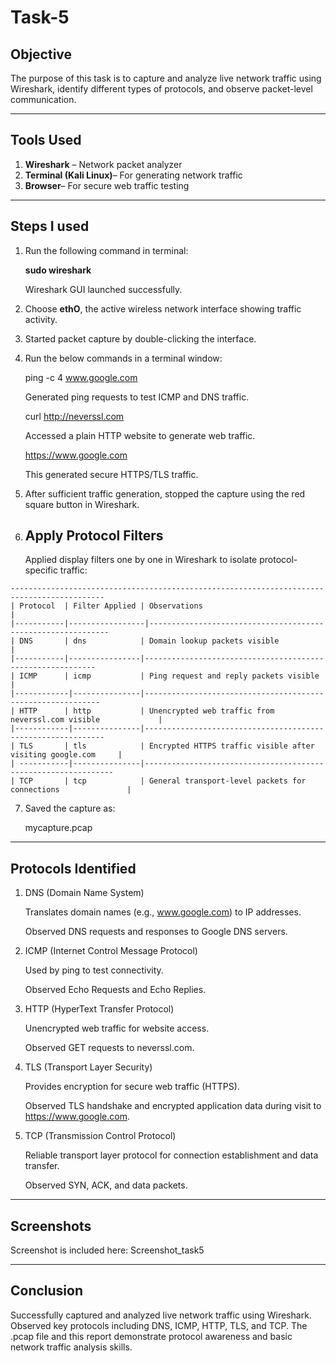 # Task-5

## Objective
The purpose of this task is to capture and analyze live network traffic using Wireshark, identify different types of protocols, and observe packet-level communication.

---

## Tools Used

1. **Wireshark** – Network packet analyzer
2. **Terminal (Kali Linux)**– For generating network traffic
3. **Browser**– For secure web traffic testing

---

## Steps I used

1. Run the following command in terminal:
   
   **sudo wireshark**
  
   Wireshark GUI launched successfully.
2. Choose **ethO**, the active wireless network interface showing traffic activity.

3. Started packet capture by double-clicking the interface.
4. Run  the below commands in a terminal window:

   ping -c 4 www.google.com
   
   Generated ping requests to test ICMP and DNS traffic.

   curl http://neverssl.com

   Accessed a plain HTTP website to generate web traffic.

   https://www.google.com

   This generated secure HTTPS/TLS traffic.
5. After sufficient traffic generation, stopped the capture using the red square button in Wireshark.
6. ## Apply Protocol Filters

    Applied display filters one by one in Wireshark to isolate protocol-specific traffic:

```
-------------------------------------------------------------------------------------------
| Protocol  | Filter Applied | Observations                                                  |
|-----------|-----------------|-------------------------------------------------------------
| DNS       | dns            | Domain lookup packets visible                                 |
|-----------|----------------|-----------------------------------------------------------
| ICMP      | icmp           | Ping request and reply packets visible                        |
|------------|---------------|------------------------------------------------------------
| HTTP      | http           | Unencrypted web traffic from neverssl.com visible             |
|------------|---------------|-------------------------------------------------------------
| TLS       | tls            | Encrypted HTTPS traffic visible after visiting google.com     |
| -----------|---------------|---------------------------------------------------------------
| TCP       | tcp            | General transport-level packets for connections               |

```


7. Saved the capture as:
   
   mycapture.pcap

---

## Protocols Identified

1. DNS (Domain Name System)

   Translates domain names (e.g., www.google.com) to IP addresses.

   Observed DNS requests and responses to Google DNS servers.

2. ICMP (Internet Control Message Protocol)

   Used by ping to test connectivity.

   Observed Echo Requests and Echo Replies.

3. HTTP (HyperText Transfer Protocol)

   Unencrypted web traffic for website access.

   Observed GET requests to neverssl.com.

4. TLS (Transport Layer Security)

   Provides encryption for secure web traffic (HTTPS).

   Observed TLS handshake and encrypted application data during visit to https://www.google.com.

5. TCP (Transmission Control Protocol)

   Reliable transport layer protocol for connection establishment and data transfer.

   Observed SYN, ACK, and data packets.

---

## Screenshots

Screenshot is included here: Screenshot_task5

---

## Conclusion
Successfully captured and analyzed live network traffic using Wireshark.
Observed key protocols including DNS, ICMP, HTTP, TLS, and TCP.
The .pcap file and this report demonstrate protocol awareness and basic network traffic analysis skills.



